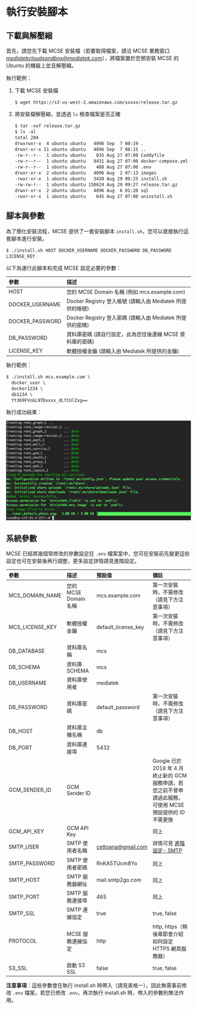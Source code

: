 # 執行安裝腳本

## 下載與解壓縮

首先，請您先下載 MCSE 安裝檔（若要取得檔案，請洽 MCSE 業務窗口 *mediatekcloudsandbox@mediatek.com*），將檔案置於您預安裝 MCSE 的 Ubuntu 的機器上並且解壓縮。

執行範例：

1. 下載 MCSE 安裝檔

	```
	$ wget https://s3-us-west-2.amazonaws.com/xxxxx/release.tar.gz
	```

2. 將安裝檔解壓縮，並透過 `ls` 檢查檔案是否正確

	```
	$ tar -xvf release.tar.gz 
	$ ls -al
	total 204
	drwxrwxr-x  4 ubuntu ubuntu   4096 Sep  7 08:19 .
	drwxr-xr-x 11 ubuntu ubuntu   4096 Sep  7 08:15 ..
	-rw-r--r--  1 ubuntu ubuntu    835 Aug 27 07:00 Caddyfile
	-rw-r--r--  1 ubuntu ubuntu   9431 Aug 27 07:00 docker-compose.yml
	-rw-r--r--  1 ubuntu ubuntu    488 Aug 27 07:00 .env
	drwxr-xr-x  2 ubuntu ubuntu   4096 Aug  2 07:13 images
	-rwxr-xr-x  1 ubuntu ubuntu   3420 Aug 29 09:25 install.sh
	-rw-rw-r--  1 ubuntu ubuntu 158624 Aug 29 09:27 release.tar.gz
	drwxr-xr-x  2 ubuntu ubuntu   4096 Aug  6 01:20 sql
	-rwxr-xr-x  1 ubuntu ubuntu    645 Aug 27 07:00 uninstall.sh
	```

## 腳本與參數

為了簡化安裝流程，MCSE 提供了一套安裝腳本 `install.sh`，您可以直接執行這套腳本進行安裝。

```
$ ./install.sh HOST DOCKER_USERNAME DOCKER_PASSWORD DB_PASSWORD LICENSE_KEY
```

以下為運行此腳本和完成 MCSE 設定必要的參數：

| 參數                 | 描述                                       |
|:---|:---|
| HOST                | 您的 MCSE Domain 名稱 (例如 mcs.example.com) |
| DOCKER_USERNAME     | Docker Registry 登入帳號 (請輸入由 Mediatek 所提供的帳號) |
| DOCKER_PASSWORD     | Docker Registry 登入密碼 (請輸入由 Mediatek 所提供的密碼) |
| DB_PASSWORD         | 資料庫密碼 (請自行設定，此為您往後連線 MCSE 資料庫的密碼) |
| LICENSE_KEY         | 軟體授權金鑰 (請輸入由 Mediatek 所提供的金鑰) |


執行範例：

```
$ ./install.sh mcs.example.com \
  docker_user \
  docker1234 \
  db1234 \
  Yt369FVnGL9TDxxxx_dLfCUlZxg==
```

執行成功結果：

![](./images/setup_success.png)

## 系統參數


MCSE 已經將幾個常修改的參數設定在 `.env` 檔案當中，您可在安裝前先變更這些設定也可在安裝後再行調整，更多設定詳情請見進階設定。


| 參數 | 描述 | 預設值 | 備註 |
|:---|:---|:---|:---|
| MCS\_DOMAIN\_NAME | 您的 MCSE Domain 名稱 | mcs.example.com  | 第一次安裝時，不需修改（請見下方注意事項） |
| MCS\_LICENSE\_KEY | 軟體授權金鑰 | default_license_key | 第一次安裝時，不需修改（請見下方注意事項） |
| DB\_DATABASE     | 資料庫名稱 | mcs | |
| DB\_SCHEMA       | 資料庫 SCHEMA | mcs | |
| DB\_USERNAME     | 資料庫使用者 | mediatek | |
| DB\_PASSWORD     | 資料庫密碼 | default_password | 第一次安裝時，不需修改（請見下方注意事項） |
| DB\_HOST         | 資料庫主機名稱  | db | |
| DB\_PORT         | 資料庫連接埠 | 5432 | |
| GCM\_SENDER\_ID   | GCM Sender ID |  | Google 已於 2018 年 4 月終止新的 GCM 服務申請，若您之前不曾申請過此服務，可使用 MCSE 預設提供的 ID 不需更換|
| GCM\_API\_KEY     | GCM API Key |  | 同上 |
| SMTP\_USER       | SMTP 使用者名稱 | cettoana@gmail.com | 詳情可見 [進階設定- SMTP](./advanced_smtp.md) |
| SMTP\_PASSWORD   | SMTP 使用者密碼 | RnKA5TUcm8Yo | 同上 |
| SMTP\_HOST       | SMTP 服務器網址 | mail.smtp2go.com | 同上 |
| SMTP\_PORT       | SMTP 服務連接埠 | 465 | 同上 |
| SMTP\_SSL        | SMTP 連線協定   | true | true, false |
| PROTOCOL        | MCSE 服務連線協定  | http | http, https（稍後章節會介紹如何設定 HTTPS 網頁服務器） |
| S3\_SSL          | 啟動 S3 SSL | false| true, false |


**注意事項**：這些參數會在執行 install.sh 時帶入（請見表格一），因此無需事前修改 `.env` 檔案，若您已修改 `.env`，再次執行 install.sh 時，帶入的參數則無法作用。
